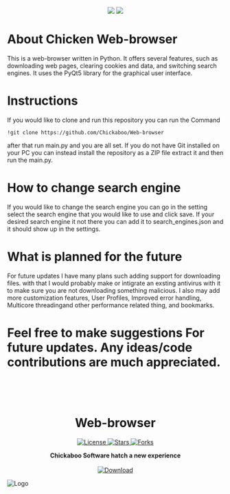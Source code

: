 <p align="center">

  <img src="https://img.shields.io/badge/Python-v3.7%2B-blue">

  <img src="https://komarev.com/ghpvc/?username=Chickaboo&label=Views&color=blue&style=plastic">

</p>

# About Chicken Web-browser

This is a web-browser written in Python. It offers several features, such as downloading web pages, clearing cookies and data, and switching search engines. It uses the PyQt5 library for the graphical user interface.

# Instructions

If you would like to clone and run this repository you can run the Command 

```
!git clone https://github.com/Chickaboo/Web-browser
```

after that run main.py and you are all set.
If you do not have Git installed on your PC you can instead install the repository as a ZIP file extract it and then run the main.py.

# How to change search engine

If you would like to change the search engine you can go in the setting select the search engine that you would like to use and click save. If your desired search engine it not there you can add it to search_engines.json and it should show up in the settings.

# What is planned for the future

For future updates I have many plans such adding support for downloading files. with that I would probably make or intigrate an exsting antivirus with it to make sure you are not downloading something malicious. I also may add more customization features, User Profiles, Improved error handling, Multicore threadingand other performance related thing, and bookmarks.

# Feel free to make suggestions For future updates. Any ideas/code contributions are much appreciated. 

</p>

<h1 align="center">
  <br>
  <br>
  Web-browser
  <br>
</h1>
<p align="center">
  <a href="https://github.com/Chickaboo/[your-project-link](https://github.com/Chickaboo/Web-browser)">
    <img src="https://img.shields.io/github/license/Chickaboo/Web-browser?color=blue" alt="License">
  </a>
  <a href="https://github.com/Chickaboo/[your-project-link](https://github.com/Chickaboo/Web-browser)">
    <img src="https://img.shields.io/github/stars/Chickaboo/Web-browser?color=green" alt="Stars">
  </a>
  <a href="https://github.com/Chickaboo/https://github.com/Chickaboo/Web-browser">
    <img src="https://img.shields.io/github/forks/Chickaboo/Web-browser?color=orange" alt="Forks">
  </a>
</p>

<p align="center">
  <strong>Chickaboo Software hatch a new experience</strong>
  <br>

<br>

  </a>
  <a href="https://github.com/Chickaboo/Web-browser">
    <img src="https://img.shields.io/badge/Web%20browser%20Download-brightgreen" alt="Download">
  </a>

![Logo](https://github.com/Chickaboo/Web-browser/assets/131608268/92fee69a-fbec-4a97-8bb7-7db6b1f2c75d)
